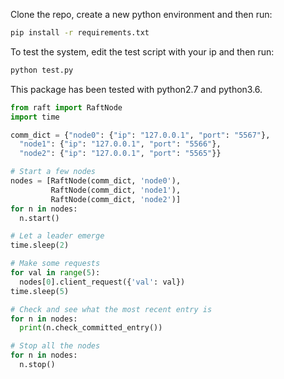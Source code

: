 
Clone the repo, create a new python environment and then run:
```bash
pip install -r requirements.txt
```

To test the system, edit the test script with your ip and then run:
```bash 
python test.py
```

This package has been tested with python2.7 and python3.6.

```python 
from raft import RaftNode
import time

comm_dict = {"node0": {"ip": "127.0.0.1", "port": "5567"}, 
  "node1": {"ip": "127.0.0.1", "port": "5566"}, 
  "node2": {"ip": "127.0.0.1", "port": "5565"}}

# Start a few nodes
nodes = [RaftNode(comm_dict, 'node0'),
         RaftNode(comm_dict, 'node1'), 
         RaftNode(comm_dict, 'node2')]
for n in nodes:
  n.start()

# Let a leader emerge
time.sleep(2)

# Make some requests
for val in range(5):
  nodes[0].client_request({'val': val})
time.sleep(5)

# Check and see what the most recent entry is
for n in nodes:
  print(n.check_committed_entry())

# Stop all the nodes
for n in nodes:
  n.stop()
```

